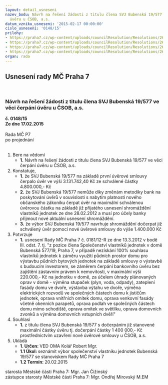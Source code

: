 ```yaml
---
layout: detail_usneseni
nazev_bodu: Návrh na řešení žádosti z titulu člena SVJ Bubenská 19/577 ve věci čerpání
  úvěru u ČSOB, a.s.
datum_vzniku_usneseni: '2015-02-17 00:00:00'
cislo_usneseni: '0148/15'
prilohy:
- https://praha7.cz/wp-content/uploads/councilResolution/Resolutions/26700/9-15-priloha_01_bubenska577.pdf
- https://praha7.cz/wp-content/uploads/councilResolution/Resolutions/26700/9-15-priloha_02_bubenska577.pdf
- https://praha7.cz/wp-content/uploads/councilResolution/Resolutions/26700/9-15-priloha_03_bubenska577.tif
- https://praha7.cz/wp-content/uploads/councilResolution/Resolutions/26700/9-15-priloha_04_bubenska577.tif
organ: rada
---
```

<div id="ucUsn_pList" class="usn">
	<span><h2>Usnesení rady MČ Praha 7 </h2>
<br></span><div class="standBody">
<span><h3>Návrh na řešení žádosti z titulu člena SVJ Bubenská 19/577 ve věci čerpání úvěru u ČSOB, a.s.</h3></span><div class="center">
		<strong>č. 0148/15</strong><br>
	</div>
<div class="center">
		<strong>Ze dne 17.02.2015</strong><br><br>
	</div>Rada MČ P7<br> po projednání<br><br><ol>
<li>Bere na vědomí<ul><li>
<strong>1.</strong> Návrh na řešení žádosti z titulu člena SVJ Bubenská 19/577 ve věci čerpání úvěru u ČSOB, a.s.</li></ul>
</li>
<li>Konstatuje,<ul>
<li>
<strong>1.</strong> že SVJ Bubenská 19/577 na základě první úvěrové smlouvy čerpalo úvěr ve výši 3.131.742,40 Kč ze schválené částky 4.800.000,- Kč</li>
<li>
<strong>2.</strong> že SVJ Bubenská 19/577 nemůže díky změnám metodiky bank na poskytování úvěrů v souvislosti s nabytím platnosti nového občanského zákoníku čerpat úvěr na maximální schválenou úvěrovou částku na základě již přijatého usnesení shromáždění vlastníků jednotek ze dne 28.02.2012 a musí pro účely banky přijmout nové aktuální usnesení shromáždění.</li>
<li>
<strong>3.</strong> že výbor SVJ Bubenská 19/577 navrhuje shromáždění dočerpat již schválený úvěr pomocí nové úvěrové smlouvy do výše 1.400.000 Kč</li>
</ul>
</li>
<li>Potvrzuje<ul><li>
<strong>1.</strong> usnesení Rady MČ Praha 7 č. 0181/12-R ze dne 13.3.2012 v bodě III. odst. 7. tj. "z pozice člena Společenství vlastníků jednotek v domě Bubenská 577/19, Praha 7, v případě nezískání 100% souhlasu vlastníků jednotek k záměru využití půdních prostor domu pro výstavbu půdních bytových jednotek na základě smlouvy o výstavbě s budoucím investorem, se záměrem čerpání bankovního úvěru bez zajištění zástavním právem k nemovitosti, v maximální výši 220.000,- Kč na jednotku v domě, za účelem úhrady plánovaných oprav v domě - výměna stupaček (plyn, voda, odpady), zateplení fasády domu ve dvoře, výstavba výtahu ve dvoře, výměna elektrických rozvodů ve společných částech domu k jističům jednotek, oprava vnitřních omítek domu, oprava venkovní fasády včetně okenních parapetů, oprava podlah ve společných částech domu mimo schodiště, oprava omítek ve světlíku, oprava domovních zvonků a výměna domovních vstupních dvěří"</li></ul>
</li>
<li>Souhlasí<ul><li>
<strong>1.</strong> z titulu člena SVJ Bubenská 19/577 s dočerpáním již stanovené maximální částky úvěru tj. dočerpání částky 1 400 000,- Kč prostřednictvím uzavření nové úvěrové smlouvy u ČSOB, a.s.</li></ul>
</li>
<li>Ukládá<ul>
<li>
<strong>1. Určen: </strong>VED OMA Kolář Robert Mgr.</li>
<li>
<strong>1.1 Úkol: </strong>seznámit výbor společenství vlastníku jednotek Bubenská 19/577 se stanoviskem Rady MČ Praha 7</li>
<li>
<strong>1.2 Termín: </strong>20.02.2015</li>
</ul>
</li>
</ol>starosta Městské části Praha 7: Mgr. Jan Čižinský<br>zástupce starosty Městské části Praha 7: Mgr. Ondřej Mirovský M.EM 
</div>
</div>